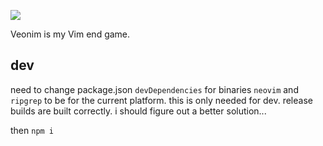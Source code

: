 ![](https://veonim.github.io/veonim/header.png)

Veonim is my Vim end game.

## dev

need to change package.json `devDependencies` for binaries `neovim` and `ripgrep` to be for the current platform. this is only needed for dev. release builds are built correctly. i should figure out a better solution...

then
`npm i`
